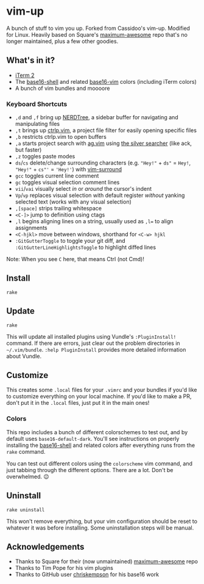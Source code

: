 # vim-up

A bunch of stuff to vim you up. Forked from Cassidoo's vim-up. Modified for Linux.
Heavily based on Square's [maximum-awesome](https://github.com/square/maximum-awesome)
repo that's no longer maintained, plus a few other goodies.

## What's in it?

* [iTerm 2](http://www.iterm2.com/)
* The [base16-shell](https://github.com/chriskempson/base16-shell) and related [base16-vim](https://github.com/chriskempson/base16-vim) colors (including iTerm colors)
* A bunch of vim bundles and moooore

### Keyboard Shortcuts

* `,d` and `,f` bring up [NERDTree](https://github.com/scrooloose/nerdtree), a sidebar buffer for navigating and manipulating files
* `,t` brings up [ctrlp.vim](https://github.com/ctrlpvim/ctrlp.vim), a project file filter for easily opening specific files
* `,b` restricts ctrlp.vim to open buffers
* `,a` starts project search with [ag.vim](https://github.com/rking/ag.vim) using [the silver searcher](https://github.com/ggreer/the_silver_searcher) (like ack, but faster)
* `,z` toggles paste modes
* `ds`/`cs` delete/change surrounding characters (e.g. `"Hey!"` + `ds"` = `Hey!`, `"Hey!"` + `cs"'` = `'Hey!'`) with [vim-surround](https://github.com/tpope/vim-surround)
* `gcc` toggles current line comment
* `gc` toggles visual selection comment lines
* `vii`/`vai` visually select *in* or *around* the cursor's indent
* `Vp`/`vp` replaces visual selection with default register *without* yanking selected text (works with any visual selection)
* `,[space]` strips trailing whitespace
* `<C-]>` jump to definition using ctags
* `,l` begins aligning lines on a string, usually used as `,l=` to align assignments
* `<C-hjkl>` move between windows, shorthand for `<C-w> hjkl`
* `:GitGutterToggle` to toggle your git diff, and `:GitGutterLineHighlightsToggle` to highlight diffed lines

Note: When you see `C` here, that means Ctrl (not Cmd)!

## Install

    rake

## Update

    rake

This will update all installed plugins using Vundle's `:PluginInstall!`
command. If there are errors, just clear out the problem directories in
`~/.vim/bundle`.
`:help PluginInstall` provides more detailed information about Vundle.

## Customize
This creates some `.local` files for your `.vimrc` and your bundles if you'd 
like to customize everything on your local machine. If you'd like to make a PR,
don't put it in the `.local` files, just put it in the main ones!

### Colors
This repo includes a bunch of different colorschemes to test out, and by default
uses `base16-default-dark`. You'll see instructions on properly installing the 
[base16-shell](https://github.com/chriskempson/base16-shell) and related colors
after everything runs from the `rake` command.

You can test out different colors using the `colorscheme`
vim command, and just tabbing through the different options. There are a lot.
Don't be overwhelmed. :wink:

## Uninstall

    rake uninstall

This won't remove everything, but your vim configuration should be reset to
whatever it was before installing. Some uninstallation steps will be manual.

## Acknowledgements

- Thanks to Square for their (now unmaintained) [maximum-awesome](https://github.com/square/maximum-awesome) repo
- Thanks to Tim Pope for his vim plugins
- Thanks to GitHub user [chriskempson](github.com/chriskempson) for his base16 work
